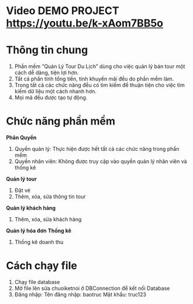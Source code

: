 # Video DEMO PROJECT https://youtu.be/k-xAom7BB5o
# Thông tin chung
1) Phần mềm “Quản Lý Tour Du Lịch” dùng cho việc quản lý bán tour một cách dễ dàng, tiện lợi hơn.
2) Tất cả phần tính tổng tiền, tính khuyến mãi đều do phần mềm làm.
3) Trong tất cả các chức năng đều có tìm kiếm để thuận tiện cho việc tìm kiếm dữ liệu một cách nhanh hơn.
4) Mọi mã đều được tạo tự động.

# Chức năng phần mềm
**Phân Quyền**
1) Quyền quản lý: Thực hiện được hết tất cả các chức năng trong phần mềm
2) Quyền nhân viên: Không được truy cập vào quyền quản lý nhân viên và thống kê
   
**Quản lý tour**
1) Đặt vé
2) Thêm, xóa, sửa thông tin tour
   
**Quản lý khách hàng**
1) Thêm, xóa, sửa khách hàng
   
**Quản lý hóa đơn**
**Thống kê**
1) Thống kê doanh thu
  
# Cách chạy file
1) Chạy file database
2) Mở file lên sửa chuoiketnoi ở DBConnection để kết nối Database
3) Đăng nhập:
   Tên đăng nhập: baotruc
   Mật khẩu: truc123

